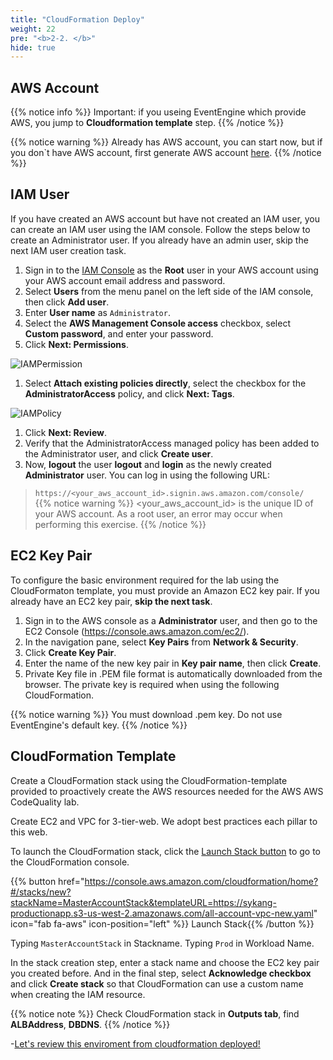 ```yaml
---
title: "CloudFormation Deploy"
weight: 22
pre: "<b>2-2. </b>"
hide: true
---
```


## AWS Account

{{% notice info %}}
Important: if you useing EventEngine which provide AWS, you jump to **Cloudformation template** step. 
{{% /notice %}}

{{% notice warning %}}
Already has AWS account, you can start now, but if you don`t have AWS account, first generate AWS account [here](https://aws.amazon.com/premiumsupport/knowledge-center/create-and-activate-aws-account/).
{{% /notice %}}

## IAM User
If you have created an AWS account but have not created an IAM user, you can create an IAM user using the IAM console. Follow the steps below to create an Administrator user. If you already have an admin user, skip the next IAM user creation task.


1. Sign in to the [IAM Console](https://console.aws.amazon.com/iam/) as the **Root** user in your AWS account using your AWS account email address and password.
1. Select **Users** from the menu panel on the left side of the IAM console, then click **Add user**.
1. Enter **User name** as `Administrator`.
1. Select the **AWS Management Console access** checkbox, select **Custom password**, and enter your password.
1. Click **Next: Permissions**.

![IAMPermission](/images/iam_user_01.png)
1. Select **Attach existing policies directly**, select the checkbox for the **AdministratorAccess** policy, and click **Next: Tags**.

![IAMPolicy](/images/iam_user_02.png)
1. Click **Next: Review**.
1. Verify that the AdministratorAccess managed policy has been added to the Administrator user, and click **Create user**.
1. Now, **logout** the user **logout** and **login** as the newly created **Administrator** user. You can log in using the following URL:
> `https://<your_aws_account_id>.signin.aws.amazon.com/console/`  
{{% notice warning %}}
<your_aws_account_id> is the unique ID of your AWS account. As a root user, an error may occur when performing this exercise.
{{% /notice %}}

## EC2 Key Pair
To configure the basic environment required for the lab using the CloudFormaton template, you must provide an Amazon EC2 key pair. If you already have an EC2 key pair, **skip the next task**.
1. Sign in to the AWS console as a **Administrator** user, and then go to the EC2 Console (https://console.aws.amazon.com/ec2/).
1. In the navigation pane, select **Key Pairs** from **Network & Security**.
1. Click **Create Key Pair**.
1. Enter the name of the new key pair in **Key pair name**, then click **Create**.
1. Private Key file in .PEM file format is automatically downloaded from the browser. The private key is required when using the following CloudFormation.
 
{{% notice warning %}}
You must download .pem key. Do not use EventEngine's default key.
{{% /notice %}}


## CloudFormation Template
Create a CloudFormation stack using the CloudFormation-template provided to proactively create the AWS resources needed for the AWS AWS CodeQuality lab.

Create EC2 and VPC for 3-tier-web. We adopt best practices each pillar to this web.

To launch the CloudFormation stack, click the  [Launch Stack button](https://console.aws.amazon.com/cloudformation/home?#/stacks/new?stackName=MasterAccountStack&templateURL=https://sykang-productionapp.s3-us-west-2.amazonaws.com/all-account-vpc-new.yaml) to go to the CloudFormation console.
 
 
{{% button href="https://console.aws.amazon.com/cloudformation/home?#/stacks/new?stackName=MasterAccountStack&templateURL=https://sykang-productionapp.s3-us-west-2.amazonaws.com/all-account-vpc-new.yaml" icon="fab fa-aws" icon-position="left" %}}&nbsp;Launch Stack{{% /button %}}


Typing `MasterAccountStack` in Stackname.
Typing `Prod` in Workload Name.

In the stack creation step, enter a stack name and choose the EC2 key pair you created before. And in the final step, select **Acknowledge checkbox** and click **Create stack** so that CloudFormation can use a custom name when creating the IAM resource.



{{% notice note %}}
Check CloudFormation stack in **Outputs tab**, find **ALBAddress**, **DBDNS**.
{{% /notice %}}

-[Let's review this enviroment from cloudformation deployed!](/en/setup/WellArchitectedTools) 





